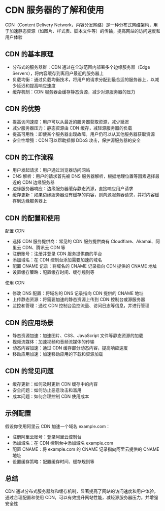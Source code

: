 # CDN 服务器的了解和使用

CDN（Content Delivery Network，内容分发网络）是一种分布式网络架构，用于加速静态资源（如图片、样式表、脚本文件等）的传输，提高网站的访问速度和用户体验

## CDN 的基本原理

- 分布式的服务器群：CDN 通过在全球范围内部署多个边缘服务器（Edge Servers），将内容缓存到离用户最近的服务器上
- 负载均衡：通过负载均衡技术，将用户的请求分配到最合适的服务器上，以减少延迟和提高响应速度
- 缓存机制：CDN 服务器会缓存静态资源，减少对源服务器的压力

## CDN 的优势

- 提高访问速度：用户可以从最近的服务器获取资源，减少延迟
- 减少服务器压力：静态资源由 CDN 缓存，减轻源服务器的负载
- 提高可用性：即使某个服务器出现故障，用户仍可以从其他服务器获取资源
- 安全性增强：CDN 可以帮助抵御 DDoS 攻击，保护源服务器的安全

## CDN 的工作流程

- 用户发起请求：用户通过浏览器访问网站
- DNS 解析：用户的请求首先被 DNS 服务器解析，根据地理位置等因素选择最近的 CDN 边缘服务器
- 边缘服务器响应：边缘服务器缓存静态资源，直接响应用户请求
- 缓存更新：如果边缘服务器没有缓存的内容，则向源服务器请求，并将内容缓存到边缘服务器上

## CDN 的配置和使用

配置 CDN

- 选择 CDN 服务提供商：常见的 CDN 服务提供商有 Cloudflare、Akamai、阿里云 CDN、腾讯云 CDN 等
- 注册账号：注册并登录 CDN 服务提供商的平台
- 添加域名：在 CDN 控制台添加需要加速的域名
- 配置 CNAME 记录：将域名的 CNAME 记录指向 CDN 提供的 CNAME 地址
- 设置缓存策略：配置缓存时间、缓存规则等

使用 CDN

- 修改 DNS 配置：将域名的 DNS 记录指向 CDN 提供的 CNAME 地址
- 上传静态资源：将需要加速的静态资源上传到 CDN 控制台或源服务器
- 监控和管理：通过 CDN 控制台监控流量、访问日志等信息，并进行管理

## CDN 的应用场景

- 静态资源加速：加速图片、CSS、JavaScript 文件等静态资源的加载
- 视频流媒体：加速视频和音频流媒体的传输
- 动态内容加速：通过 CDN 缓存部分动态内容，提高响应速度
- 移动应用加速：加速移动应用的下载和资源加载

## CDN 的常见问题

- 缓存更新：如何及时更新 CDN 缓存中的内容
- 安全问题：如何防止恶意攻击和滥用
- 成本问题：如何合理控制 CDN 使用成本

## 示例配置

假设你使用阿里云 CDN 加速一个域名 example.com：

- 注册阿里云账号：登录阿里云控制台
- 添加域名：在 CDN 控制台中添加域名 example.com
- 配置 CNAME：将 example.com 的 CNAME 记录指向阿里云提供的 CNAME 地址
- 设置缓存策略：配置缓存时间、缓存规则等

## 总结

CDN 通过分布式服务器群和缓存机制，显著提高了网站的访问速度和用户体验。通过合理配置和使用 CDN，可以有效提升网站性能，减轻源服务器压力，并增强安全性
